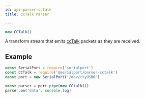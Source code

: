 ```yaml
---
id: api-parser-cctalk
title: ccTalk Parser

---
```

```js
new CCTalk()
```
A transform stream that emits [ccTalk](https://en.wikipedia.org/wiki/CcTalk) packets as they are received.

## Example
```js
const SerialPort = require('serialport')
const CCTalk = require('@serialport/parser-cctalk')
const port = new SerialPort('/dev/ttyUSB0')

const parser = port.pipe(new CCtalk())
parser.on('data', console.log)
```
